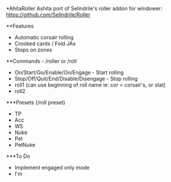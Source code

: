 *AhitaRoller
Ashita port of Selindrile's roller addon for windower: https://github.com/Selindrile/Roller  

**Features  
- Automatic corsair rolling
- Crooked cards / Fold JAs
- Stops on zones

**Commands - /roller or /roll  
- On/Start/Go/Enable/On/Engage - Start rolling  
- Stop/Off/Quit/End/Disable/Disengage - Stop rolling  
- roll1 <roll> (can use beginning of roll name ie: cor = corsair's, or stat)
- roll2 <roll>

***Presets (/roll preset)  
- TP   
- Acc  
- WS  
- Nuke  
- Pet  
- PetNuke  


***To Do
- Implement engaged only mode
- I'm 